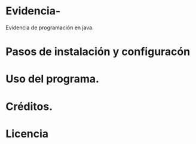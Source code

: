 # Evidencia-
Evidencia de programación en java.

# Pasos de instalación y configuracón
# Uso del programa.
# Créditos.
# Licencia
